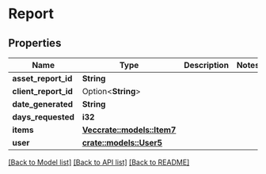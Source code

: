 # Report

## Properties

Name | Type | Description | Notes
------------ | ------------- | ------------- | -------------
**asset_report_id** | **String** |  | 
**client_report_id** | Option<**String**> |  | 
**date_generated** | **String** |  | 
**days_requested** | **i32** |  | 
**items** | [**Vec<crate::models::Item7>**](Item7.md) |  | 
**user** | [**crate::models::User5**](User5.md) |  | 

[[Back to Model list]](../README.md#documentation-for-models) [[Back to API list]](../README.md#documentation-for-api-endpoints) [[Back to README]](../README.md)


